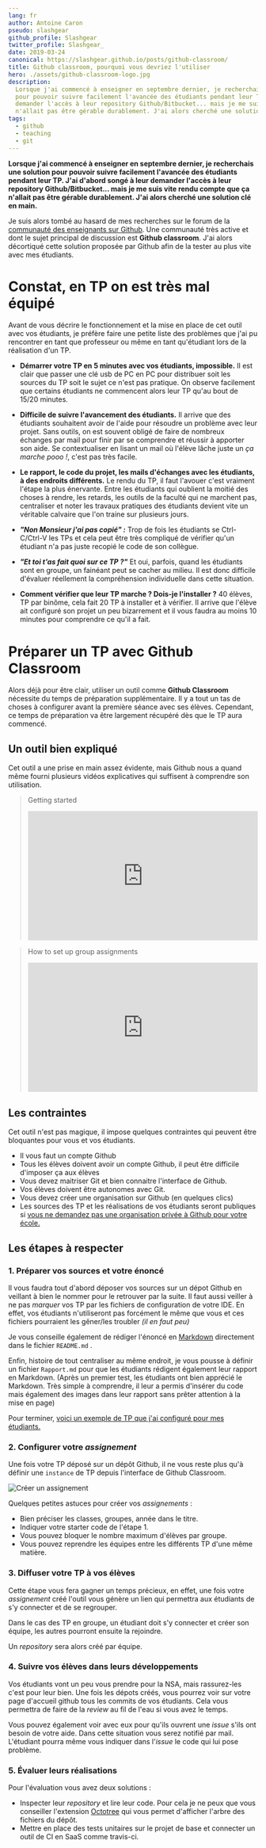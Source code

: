 ```yaml
---
lang: fr
author: Antoine Caron
pseudo: slashgear
github_profile: Slashgear
twitter_profile: Slashgear_
date: 2019-03-24
canonical: https://slashgear.github.io/posts/github-classroom/
title: Github classroom, pourquoi vous devriez l'utiliser
hero: ./assets/github-classroom-logo.jpg
description:
  Lorsque j'ai commencé à enseigner en septembre dernier, je recherchais une solution
  pour pouvoir suivre facilement l'avancée des étudiants pendant leur TP. J'ai d'abord songé à leur
  demander l'accès à leur repository Github/Bitbucket... mais je me suis vite rendu compte que ça
  n'allait pas être gérable durablement. J'ai alors cherché une solution clé en main.
tags:
  - github
  - teaching
  - git
---
```


**Lorsque j'ai commencé à enseigner en septembre dernier, je recherchais une solution
pour pouvoir suivre facilement l'avancée des étudiants pendant leur TP. J'ai d'abord songé à leur
demander l'accès à leur repository Github/Bitbucket... mais je me suis vite rendu compte que ça
n'allait pas être gérable durablement. J'ai alors cherché une solution clé en main.**

Je suis alors tombé au hasard de mes recherches sur le forum de la [communauté des
enseignants sur Github](https://education.github.community). Une communauté très active et dont le sujet
principal de discussion est **Github classroom**. J'ai alors décortiqué cette solution proposée par Github
afin de la tester au plus vite avec mes étudiants.

# Constat, en TP on est très mal équipé

Avant de vous décrire le fonctionnement et la mise en place de cet outil avec vos étudiants,
je préfère faire une petite liste des problèmes que j'ai pu rencontrer en tant que professeur
ou même en tant qu'étudiant lors de la réalisation d'un TP.

- **Démarrer votre TP en 5 minutes avec vos étudiants, impossible.**
  Il est clair que passer une clé usb de PC en PC pour distribuer soit les sources du TP soit
  le sujet ce n'est pas pratique. On observe facilement que certains étudiants
  ne commencent alors leur TP qu'au bout de 15/20 minutes.

- **Difficile de suivre l'avancement des étudiants.**
  Il arrive que des étudiants souhaitent avoir de l'aide pour résoudre un problème
  avec leur projet. Sans outils, on est souvent obligé de faire de nombreux échanges par
  mail pour finir par se comprendre et réussir à apporter son aide. Se contextualiser
  en lisant un mail où l'élève lâche juste un _ça marche pooo !_, c'est pas très facile.

- **Le rapport, le code du projet, les mails d'échanges avec les étudiants, à des endroits différents.**
  Le rendu du TP, il faut l'avouer c'est vraiment l'étape la plus énervante.
  Entre les étudiants qui oublient la moitié des choses à rendre, les retards,
  les outils de la faculté qui ne marchent pas, centraliser et noter les travaux pratiques des étudiants
  devient vite un véritable calvaire que l'on traine sur plusieurs jours.

- **_"Non Monsieur j'ai pas copié" :_**
  Trop de fois les étudiants se Ctrl-C/Ctrl-V les TPs et cela peut être
  très compliqué de vérifier qu'un étudiant n'a pas juste recopié le code de son collègue.

* **_"Et toi t'as fait quoi sur ce TP ?"_**
  Et oui, parfois, quand les étudiants sont en groupe, un fainéant peut se cacher au milieu.
  Il est donc difficile d'évaluer réellement la compréhension individuelle dans cette situation.

* **Comment vérifier que leur TP marche ? Dois-je l'installer ?**
  40 élèves, TP par binôme, cela fait 20 TP à installer et à vérifier. Il arrive que l'élève ait
  configuré son projet un peu bizarrement et il vous faudra au moins 10 minutes pour comprendre
  ce qu'il a fait.

# Préparer un TP avec Github Classroom

Alors déjà pour être clair, utiliser un outil comme **Github Classroom** nécessite du temps
de préparation supplémentaire. Il y a tout un tas de choses à configurer avant la première séance
avec ses élèves. Cependant, ce temps de préparation va être largement récupéré dès que le TP aura commencé.

## Un outil bien expliqué

Cet outil a une prise en main assez évidente, mais Github nous a quand même fourni
plusieurs vidéos explicatives qui suffisent à comprendre son utilisation.

<blockquote>
<p>Getting started</p>
<div style="position:relative;height:0;padding-bottom:56.25%"><iframe src="https://www.youtube.com/embed/ChA_zph7aao?ecver=2" width="640" height="360" frameborder="0" style="position:absolute;width:100%;height:100%;left:0" allowfullscreen></iframe></div>
</blockquote>

<blockquote>
<p>How to set up group assignments</p>
<div style="position:relative;height:0;padding-bottom:56.25%"><iframe src="https://www.youtube.com/embed/-52quDR2QSc?ecver=2" width="640" height="360" frameborder="0" style="position:absolute;width:100%;height:100%;left:0" allowfullscreen></iframe></div>
</blockquote>

## Les contraintes

Cet outil n'est pas magique, il impose quelques contraintes qui peuvent être
bloquantes pour vous et vos étudiants.

- Il vous faut un compte Github
- Tous les élèves doivent avoir un compte Github, il peut être difficile d'imposer ça aux élèves
- Vous devez maitriser Git et bien connaitre l'interface de Github.
- Vos élèves doivent être autonomes avec Git.
- Vous devez créer une organisation sur Github (en quelques clics)
- Les sources des TP et les réalisations de vos étudiants seront publiques si [vous
  ne demandez pas une organisation privée à Github pour votre école.](https://education.github.com/discount_requests/new)

## Les étapes à respecter

### 1. Préparer vos sources et votre énoncé

Il vous faudra tout d'abord déposer vos sources sur un dépot Github en
veillant à bien le nommer pour le retrouver par la suite. Il faut aussi veiller à ne pas
_marquer_ vos TP par les fichiers de configuration de votre IDE. En effet,
vos étudiants n'utiliseront pas forcément le même que vous et ces fichiers pourraient les gêner/les troubler
_(il en faut peu)_

Je vous conseille également de rédiger l'énoncé en [Markdown](https://guides.github.com/features/mastering-markdown/)
directement dans le fichier `README.md` .

Enfin, histoire de tout centraliser au même endroit, je vous pousse à
définir un fichier `Rapport.md` pour que les étudiants rédigent également leur rapport en Markdown.
(Après un premier test, les étudiants ont bien apprécié le Markdown. Très simple à comprendre, il leur a
permis d'insérer du code mais également des images dans leur rapport sans prêter attention à la mise en page)

Pour terminer, [voici un exemple de TP que j'ai configuré pour mes étudiants.](https://github.com/PolytechLyon/isi3-tp1-graph)

### 2. Configurer votre _assignement_

Une fois votre TP déposé sur un dépôt Github, il ne vous reste plus qu'à définir une `instance`
de TP depuis l'interface de Github Classroom.

![Créer un assignement](./assets/create-assignement.png)

Quelques petites astuces pour créer vos _assignements_ :

- Bien préciser les classes, groupes, année dans le titre.
- Indiquer votre starter code de l'étape 1.
- Vous pouvez bloquer le nombre maximum d'élèves par groupe.
- Vous pouvez reprendre les équipes entre les différents TP d'une même matière.

### 3. Diffuser votre TP à vos élèves

Cette étape vous fera gagner un temps précieux, en effet, une fois votre _assignement_ créé
l'outil vous génère un lien qui permettra aux étudiants de s'y connecter et de se regrouper.

Dans le cas des TP en groupe, un étudiant doit s'y connecter et créer son équipe, les autres pourront
ensuite la rejoindre.

Un _repository_ sera alors créé par équipe.

### 4. Suivre vos élèves dans leurs développements

Vos étudiants vont un peu vous prendre pour la NSA, mais rassurez-les c'est pour leur bien.
Une fois les dépots créés, vous pourrez voir sur votre page d'accueil github tous les commits
de vos étudiants. Cela vous permettra de faire de la _review_ au fil de l'eau si vous avez le temps.

Vous pouvez également voir avec eux pour qu'ils ouvrent une _issue_ s'ils ont besoin de votre aide.
Dans cette situation vous serez notifié par mail. L'étudiant pourra même vous indiquer dans l'_issue_
le code qui lui pose problème.

### 5. Évaluer leurs réalisations

Pour l'évaluation vous avez deux solutions :

- Inspecter leur _repository_ et lire leur code. Pour cela je ne peux que vous conseiller
  l'extension [Octotree](https://chrome.google.com/webstore/detail/octotree/bkhaagjahfmjljalopjnoealnfndnagc)
  qui vous permet d'afficher l'arbre des fichiers du dépôt.
- Mettre en place des tests unitaires sur le projet de base et connecter un outil de CI en SaaS comme travis-ci.

<Author />
<LastTenPosts />
